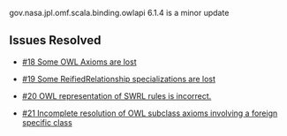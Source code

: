gov.nasa.jpl.omf.scala.binding.owlapi 6.1.4 is a minor update

## Issues Resolved

- [#18 Some OWL Axioms are lost](https://github.com/JPL-IMCE/gov.nasa.jpl.omf.scala.binding.owlapi/issues/18)

- [#19 Some ReifiedRelationship specializations are lost](https://github.com/JPL-IMCE/gov.nasa.jpl.omf.scala.binding.owlapi/issues/19)

- [#20 OWL representation of SWRL rules is incorrect.](https://github.com/JPL-IMCE/gov.nasa.jpl.omf.scala.binding.owlapi/issues/20)

- [#21 Incomplete resolution of OWL subclass axioms involving a foreign specific class](https://github.com/JPL-IMCE/gov.nasa.jpl.omf.scala.binding.owlapi/issues/21)

